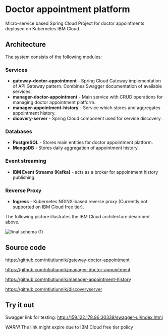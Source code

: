 # Doctor appointment platform
Micro-service based Spring Cloud Project for doctor appointments deployed on Kubernetes IBM Cloud. 

## Architecture
The system consists of the following modules:

### Services
- **gateway-doctor-appointment** - Spring Cloud Gateway implementation of API Gateway pattern. Combines Swagger documentation of available services.
- **manager-doctor-appointment** - Main service with CRUD operations for managing doctor appointment platform.
- **manager-appointment-history** - Service which stores and aggregates appointment history.
- **dicovery-server** - Spring Cloud component used for service discovery.

### Databases
- **PostgreSQL** - Stores main entities for doctor appointment platform.
- **MongoDB** - Stores daily aggregation of appointment history.

### Event streaming
- **IBM Event Streams (Kafka)** - acts as a broker for appointment history publishing.

### Reverse Proxy
- **Ingress** - Kubernetes NGINX-based reverse proxy (Currently not supported on IBM Cloud free tier).

The following picture illustrates the IBM Cloud architecture described above.

![final schema (1)](https://user-images.githubusercontent.com/49955769/224269499-f50947ed-773f-4662-9b3e-1891ccc99011.jpg)

## Source code
https://github.com/ntiutiunnik/gateway-doctor-appointment

https://github.com/ntiutiunnik/manager-doctor-appointment

https://github.com/ntiutiunnik/manager-appointment-history

https://github.com/ntiutiunnik/discoveryserver

## Try it out
Swagger link for testing:
http://159.122.178.96:30339/swagger-ui/index.html

*WARN!* The link might expire due to IBM Cloud free tier policy
